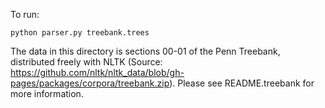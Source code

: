 To run:

    python parser.py treebank.trees

The data in this directory is sections 00-01 of the Penn Treebank, distributed freely with NLTK (Source: https://github.com/nltk/nltk_data/blob/gh-pages/packages/corpora/treebank.zip). Please see README.treebank for more information.